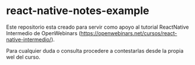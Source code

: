 # react-native-notes-example

Este repositorio esta creado para servir como apoyo al tutorial ReactNative Intermedio de OpenWebinars (https://openwebinars.net/cursos/react-native-intermedio/).

Para cualquier duda o consulta procedere a contestarlas desde la propia wel del curso.
